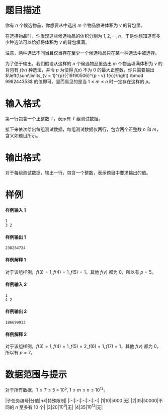 
# 题目描述

你有 $n$ 个候选物品，你想要从中选出 $m$ 个物品放进体积为 $v$ 的背包里。

在选择物品时，你发现这些候选物品的体积分别为 $1, 2, \cdots, n$，于是你想知道有多少种选法可以恰好将体积为 $v$ 的背包填满。

注意，两种选法不同当且仅当存在至少一个候选物品只在某一种选法中被选择。

为了便于输出，我们假设从这样的 $n$ 个候选物品里选出 $m$ 个物品填满体积为 $v$ 的背包有 $f(v)$ 种选法，并令 $p$ 为使得 $f(p)$ 不为 $0$ 的最大正整数，你只需要输出 $\left(\sum\limits_{v = 1}^{p}{{19190506}^{p - v} f(v)}\right) \bmod 998244353$ 的值即可。显而易见的是当 $1 \leq m \leq n$ 时一定存在这样的 $p$。

# 输入格式

第一行包含一个正整数 $T$，表示有 $T$ 组测试数据。

接下来依次给出每组测试数据，每组测试数据仅两行，包含两个正整数 $n$ 和 $m$，含义如题目所示。

# 输出格式

对于每组测试数据，输出一行，包含一个整数，表示题目中要求输出的值。


# 样例

#### 样例输入 1
```plain
1
3 2
```

#### 样例输出 1
```plain
238284724
```

#### 样例解释 1
对于该组样例，$f(3) = 1, f(4) = 1, f(5) = 1$，其他 $f(v)$ 都为 $0$，所以有 $p = 5$。

#### 样例输入 2
```plain
1
4 2
```

#### 样例输出 2
```plain
186699913
```

#### 样例解释 2
对于该组样例，$f(3) = 1, f(4) = 1, f(5) = 2, f(6) = 1, f(7) = 1$，其他 $f(v)$ 都为 $0$，所以有 $p = 7$。

# 数据范围与提示

对于所有数据，$1 \leq T \leq 5 \times 10^5,$ $1 \leq m \leq n \leq 10^{12}$。

|子任务编号|分值|$n\leq$|特殊限制|
|:-:|:-:|:-:|:-:|:-:|
|1|$10$|$5000$|无|
|2|$35$|$50000$|不同的 $n$ 至多有 $10$ 个|
|3|$20$|$10^6$|无|
|4|$35$|$10^{12}$|无|

